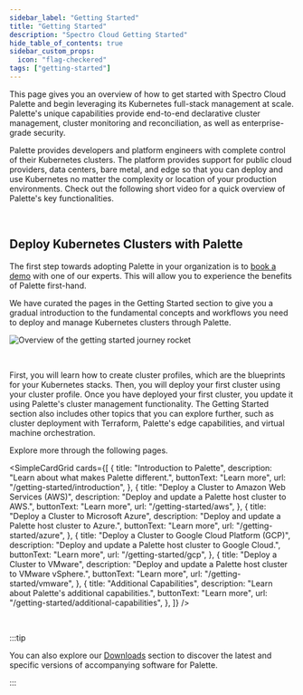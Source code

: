 ```yaml
---
sidebar_label: "Getting Started"
title: "Getting Started"
description: "Spectro Cloud Getting Started"
hide_table_of_contents: true
sidebar_custom_props:
  icon: "flag-checkered"
tags: ["getting-started"]
---
```


This page gives you an overview of how to get started with Spectro Cloud Palette and begin leveraging its Kubernetes
full-stack management at scale. Palette's unique capabilities provide end-to-end declarative cluster management, cluster
monitoring and reconciliation, as well as enterprise-grade security.

Palette provides developers and platform engineers with complete control of their Kubernetes clusters. The platform
provides support for public cloud providers, data centers, bare metal, and edge so that you can deploy and use
Kubernetes no matter the complexity or location of your production environments. Check out the following short video for
a quick overview of Palette's key functionalities.

<YouTube
  url="https://www.youtube.com/embed/P9QBOifS_cc"
  title="Demo | Spectro Cloud Palette - Kubernetes-as-a-Service"
/>

<br />

## Deploy Kubernetes Clusters with Palette

The first step towards adopting Palette in your organization is to
[book a demo](https://www.spectrocloud.com/get-started) with one of our experts. This will allow you to experience the
benefits of Palette first-hand.

We have curated the pages in the Getting Started section to give you a gradual introduction to the fundamental concepts
and workflows you need to deploy and manage Kubernetes clusters through Palette.

<div className="desktop-only-display">

![Overview of the getting started journey rocket](/getting-started/getting-started_getting-started_journey-overview.webp)

</div>

<br />

First, you will learn how to create cluster profiles, which are the blueprints for your Kubernetes stacks. Then, you
will deploy your first cluster using your cluster profile. Once you have deployed your first cluster, you update it
using Palette's cluster management functionality. The Getting Started section also includes other topics that you can
explore further, such as cluster deployment with Terraform, Palette's edge capabilities, and virtual machine
orchestration.

Explore more through the following pages.

<!-- vale off -->

<SimpleCardGrid
  cards={[
    {
      title: "Introduction to Palette",
      description: "Learn about what makes Palette different.",
      buttonText: "Learn more",
      url: "/getting-started/introduction",
    },
    {
      title: "Deploy a Cluster to Amazon Web Services (AWS)",
      description: "Deploy and update a Palette host cluster to AWS.",
      buttonText: "Learn more",
      url: "/getting-started/aws",
    },
    {
      title: "Deploy a Cluster to Microsoft Azure",
      description: "Deploy and update a Palette host cluster to Azure.",
      buttonText: "Learn more",
      url: "/getting-started/azure",
    },
    {
      title: "Deploy a Cluster to Google Cloud Platform (GCP)",
      description: "Deploy and update a Palette host cluster to Google Cloud.",
      buttonText: "Learn more",
      url: "/getting-started/gcp",
    },
    {
      title: "Deploy a Cluster to VMware",
      description: "Deploy and update a Palette host cluster to VMware vSphere.",
      buttonText: "Learn more",
      url: "/getting-started/vmware",
    },
    {
      title: "Additional Capabilities",
      description: "Learn about Palette's additional capabilities.",
      buttonText: "Learn more",
      url: "/getting-started/additional-capabilities",
    },
  ]}
/>

<br />

:::tip

You can also explore our [Downloads](../downloads/downloads.md) section to discover the latest and specific versions of
accompanying software for Palette.

:::
